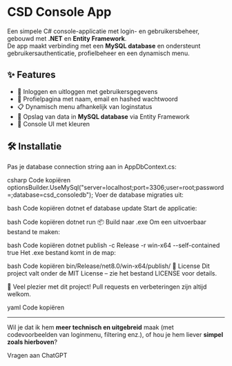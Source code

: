 # CSD Console App

Een simpele C# console-applicatie met login- en gebruikersbeheer, gebouwd met **.NET** en **Entity Framework**.  
De app maakt verbinding met een **MySQL database** en ondersteunt gebruikersauthenticatie, profielbeheer en een dynamisch menu.

## ✨ Features
- 🔑 Inloggen en uitloggen met gebruikersgegevens
- 👤 Profielpagina met naam, email en hashed wachtwoord
- 📋 Dynamisch menu afhankelijk van loginstatus
- 💾 Opslag van data in **MySQL database** via Entity Framework
- 🎨 Console UI met kleuren

## 🛠️ Installatie


Pas je database connection string aan in AppDbContext.cs:

csharp
Code kopiëren
optionsBuilder.UseMySql("server=localhost;port=3306;user=root;password=;database=csd_consoledb");
Voer de database migraties uit:

bash
Code kopiëren
dotnet ef database update
Start de applicatie:

bash
Code kopiëren
dotnet run
📦 Build naar .exe
Om een uitvoerbaar bestand te maken:

bash
Code kopiëren
dotnet publish -c Release -r win-x64 --self-contained true
Het .exe bestand komt in de map:

bash
Code kopiëren
bin/Release/net8.0/win-x64/publish/
📄 License
Dit project valt onder de MIT License – zie het bestand LICENSE voor details.

🚀 Veel plezier met dit project!
Pull requests en verbeteringen zijn altijd welkom.

yaml
Code kopiëren

---

Wil je dat ik hem **meer technisch en uitgebreid** maak (met codevoorbeelden van loginmenu, filtering enz.), of hou je hem liever **simpel zoals hierboven**?







Vragen aan ChatGPT
